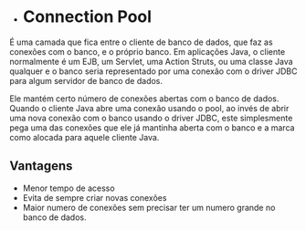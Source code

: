 - # Connection Pool
É uma camada que fica entre o cliente de banco de dados, que faz as conexões com o banco, e o próprio banco. Em aplicações Java, o cliente normalmente é um EJB, um Servlet, uma Action Struts, ou uma classe Java qualquer e o banco seria representado por uma conexão com o driver JDBC para algum servidor de banco de dados.

Ele mantém certo número de conexões abertas com o banco de dados. Quando o cliente Java abre uma conexão usando o pool, ao invés de abrir uma nova conexão com o banco usando o driver JDBC, este simplesmente pega uma das conexões que ele já mantinha aberta com o banco e a marca como alocada para aquele cliente Java.

## Vantagens
- Menor tempo de acesso
- Evita de sempre criar novas conexões
- Maior numero de conexões sem precisar ter um numero grande no banco de dados.
